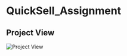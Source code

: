 # QuickSell_Assignment

## Project View

![Project View](https://github.com/user-attachments/assets/73b93ef2-2a33-457a-9a6f-5aa8cb8cb2dd)
